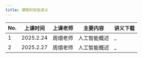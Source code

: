 ```yaml
---
title: 课程时间及讲义
---
```


| No. | 上课时间 | 上课老师 | 主要内容 | 讲义下载 |  
| - | - | - | - | - |
| 1 | 2025.2.24 | 周熠老师 | 人工智能概述 | _ |
| 2 | 2025.2.27 | 周熠老师 | 人工智能概述 | _ |
